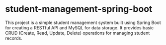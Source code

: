 # student-management-spring-boot
This project is a simple student management system built using Spring Boot for creating a RESTful API and MySQL for data storage. It provides basic CRUD (Create, Read, Update, Delete) operations for managing student records.
